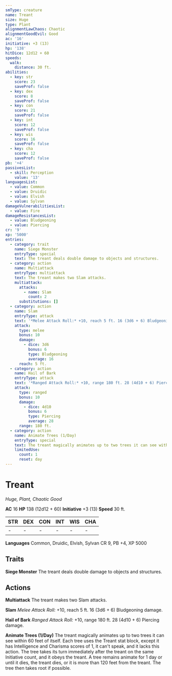 ```yaml
---
smType: creature
name: Treant
size: Huge
type: Plant
alignmentLawChaos: Chaotic
alignmentGoodEvil: Good
ac: '16'
initiative: +3 (13)
hp: '138'
hitDice: 12d12 + 60
speeds:
  walk:
    distance: 30 ft.
abilities:
  - key: str
    score: 23
    saveProf: false
  - key: dex
    score: 8
    saveProf: false
  - key: con
    score: 21
    saveProf: false
  - key: int
    score: 12
    saveProf: false
  - key: wis
    score: 16
    saveProf: false
  - key: cha
    score: 12
    saveProf: false
pb: '+4'
passivesList:
  - skill: Perception
    value: '13'
languagesList:
  - value: Common
  - value: Druidic
  - value: Elvish
  - value: Sylvan
damageVulnerabilitiesList:
  - value: Fire
damageResistancesList:
  - value: Bludgeoning
  - value: Piercing
cr: '9'
xp: '5000'
entries:
  - category: trait
    name: Siege Monster
    entryType: special
    text: The treant deals double damage to objects and structures.
  - category: action
    name: Multiattack
    entryType: multiattack
    text: The treant makes two Slam attacks.
    multiattack:
      attacks:
        - name: Slam
          count: 2
      substitutions: []
  - category: action
    name: Slam
    entryType: attack
    text: '*Melee Attack Roll:* +10, reach 5 ft. 16 (3d6 + 6) Bludgeoning damage.'
    attack:
      type: melee
      bonus: 10
      damage:
        - dice: 3d6
          bonus: 6
          type: Bludgeoning
          average: 16
      reach: 5 ft.
  - category: action
    name: Hail of Bark
    entryType: attack
    text: '*Ranged Attack Roll:* +10, range 180 ft. 28 (4d10 + 6) Piercing damage.'
    attack:
      type: ranged
      bonus: 10
      damage:
        - dice: 4d10
          bonus: 6
          type: Piercing
          average: 28
      range: 180 ft.
  - category: action
    name: Animate Trees (1/Day)
    entryType: special
    text: The treant magically animates up to two trees it can see within 60 feet of itself. Each tree uses the Treant stat block, except it has Intelligence and Charisma scores of 1, it can't speak, and it lacks this action. The tree takes its turn immediately after the treant on the same Initiative count, and it obeys the treant. A tree remains animate for 1 day or until it dies, the treant dies, or it is more than 120 feet from the treant. The tree then takes root if possible.
    limitedUse:
      count: 1
      reset: day
---
```


# Treant
*Huge, Plant, Chaotic Good*

**AC** 16
**HP** 138 (12d12 + 60)
**Initiative** +3 (13)
**Speed** 30 ft.

| STR | DEX | CON | INT | WIS | CHA |
| --- | --- | --- | --- | --- | --- |
| - | - | - | - | - | - |

**Languages** Common, Druidic, Elvish, Sylvan
CR 9, PB +4, XP 5000

## Traits

**Siege Monster**
The treant deals double damage to objects and structures.

## Actions

**Multiattack**
The treant makes two Slam attacks.

**Slam**
*Melee Attack Roll:* +10, reach 5 ft. 16 (3d6 + 6) Bludgeoning damage.

**Hail of Bark**
*Ranged Attack Roll:* +10, range 180 ft. 28 (4d10 + 6) Piercing damage.

**Animate Trees (1/Day)**
The treant magically animates up to two trees it can see within 60 feet of itself. Each tree uses the Treant stat block, except it has Intelligence and Charisma scores of 1, it can't speak, and it lacks this action. The tree takes its turn immediately after the treant on the same Initiative count, and it obeys the treant. A tree remains animate for 1 day or until it dies, the treant dies, or it is more than 120 feet from the treant. The tree then takes root if possible.
